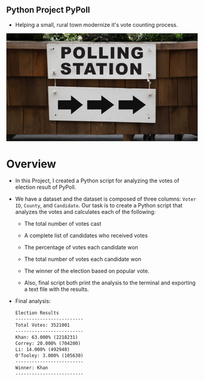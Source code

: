 ## Python Project PyPoll

* Helping a small, rural town modernize it's vote counting process.

![Vote Counting](Images/Vote_counting.png)

# Overview 

* In this Project, I created a Python script for analyzing the votes of election result of PyPoll.

* We have a dataset and the dataset is composed of three columns: `Voter ID`, `County`, and `Candidate`. Our task is to create a Python script that analyzes the votes and calculates each of the following:

  * The total number of votes cast

  * A complete list of candidates who received votes

  * The percentage of votes each candidate won

  * The total number of votes each candidate won

  * The winner of the election based on popular vote.
  
  * Also, final script both print the analysis to the terminal and exporting a text file with the results.

* Final analysis:

  ```text
  Election Results
  -------------------------
  Total Votes: 3521001
  -------------------------
  Khan: 63.000% (2218231)
  Correy: 20.000% (704200)
  Li: 14.000% (492940)
  O'Tooley: 3.000% (105630)
  -------------------------
  Winner: Khan
  -------------------------
  ```
